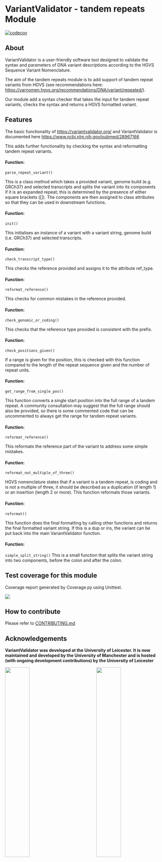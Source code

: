 # VariantValidator - tandem repeats Module

[![codecov](https://codecov.io/gh/openvar/variantValidator/branch/restructuring_py3/graph/badge.svg)](https://codecov.io/gh/openvar/variantValidator)

## About

VariantValidator is a user-friendly software tool designed to validate the syntax and
parameters of DNA variant descriptions according to the HGVS Sequence Variant
Nomenclature.

The aim of the tandem repeats module is to add support of tandem repeat variants from HGVS (see recommendations here: https://varnomen.hgvs.org/recommendations/DNA/variant/repeated/).

Our module add a syntax checker that takes the input for tandem repeat variants, checks the syntax and returns a HGVS formatted variant.


## Features

The basic functionality of https://variantvalidator.org/ and VariantValidator is documented here https://www.ncbi.nlm.nih.gov/pubmed/28967166

This adds further functionality by checking the syntax and reformatting tandem repeat variants. 

#### Function: 

```parse_repeat_variant()```

This is a class method which takes a provided variant, genome build (e.g. GRCh37) and selected transcripts and splits the variant into its components if it is an expanded repeat; this is determined by the presence of either square brackets ([]). The components are then assigned to class attributes so that they can be used in downstream functions. 

#### Function: 

```init()```

This initialises an instance of a variant with a variant string, genome build (i.e. GRCh37) and selected transcripts.

#### Function: 

```check_transcript_type()```

This checks the reference provided and assigns it to the attribute ref_type.

#### Function: 

```reformat_reference()```

This checks for common mistakes in the reference provided.

#### Function: 

```check_genomic_or_coding()```

This checks that the reference type provided is consistent with the prefix.

#### Function: 

```check_positions_given()```

If a range is given for the position, this is checked with this function compared to the length of the repeat sequence given and the number of repeat units.

#### Function: 

```get_range_from_single_pos()```

This function converts a single start position into the full range of a tandem repeat. A community consultation may suggest that the full range should also be provided, so there is some commented code that can be uncommented to always get the range for tandem repeat variants. 

#### Function: 

```reformat_reference()```

This reformats the reference part of the variant to address some simple mistakes.

#### Function: 

```reformat_not_multiple_of_three()```

HGVS nomenclature states that if a variant is a tandem repeat, is coding and is not a multiple of three, it should be described as a duplication (if length 1) or an insertion (length 2 or more). This function reformats those variants.

#### Function: 

```reformat()```

This function does the final formatting by calling other functions and returns the final formatted variant string. If this is a dup or ins, the variant can be put back into the main VariantValidator function. 

#### Function: 
```simple_split_string()```
This is a small function that splits the variant string into two components, before the colon and after the colon.

## Test coverage for this module

Coverage report generated by Coverage.py using Unittest.

<img src="https://user-images.githubusercontent.com/30113563/154516762-cdb364d0-e8da-405b-a702-6a6d06335d3b.png">

## How to contribute
Please refer to [CONTRIBUTING.md](https://github.com/openvar/variantValidator/blob/master/CONTRIBUTING.md)

## Acknowledgements

**VariantValidator was developed at the University of Leicester. It is now maintained and developed by the University of Manchester and is hosted (with ongoing development contributions) by the University of Leicester**

<img src="https://github.com/i3hsInnovation/resources/blob/master/images/UoM_logo.jpg?raw=true" width="40%" align="left"/>
<img src="https://github.com/i3hsInnovation/resources/blob/master/images/UoL-Logo-Full-Colour.png?raw=true" width="40%" align="right" />
